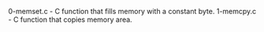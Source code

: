 0-memset.c - C function that fills memory with a constant byte.
1-memcpy.c - C function that copies memory area.
